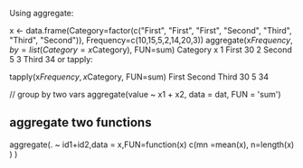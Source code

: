Using aggregate:

x <- data.frame(Category=factor(c("First", "First", "First", "Second",
                                  "Third", "Third", "Second")), 
                Frequency=c(10,15,5,2,14,20,3))
aggregate(x$Frequency, by=list(Category=x$Category), FUN=sum)
  Category  x
1    First 30
2   Second  5
3    Third 34
or tapply:

tapply(x$Frequency, x$Category, FUN=sum)
 First Second  Third 
    30      5     34
    
    

// group by two vars
aggregate(value ~ x1 + x2, data = dat, FUN = 'sum')

## aggregate two functions
aggregate(. ~ id1+id2,data = x,FUN=function(x) c(mn =mean(x), n=length(x) ) )
